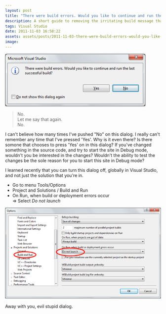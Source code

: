 ```yaml
---
layout: post
title: "There were build errors. Would you like to continue and run the last successful build?"
description: A short guide to removing the irritating build message that appears when you try to run a project though you got build errors. Let's remove that question you never say Yes to.
tags: Visual Studio
date: 2011-11-03 16:58:22
assets: assets/posts/2011-11-03-there-were-build-errors-would-you-like-to-continue-and-run-the-last-successful-build
image: 
---
```


![There were build errors. Would you like to continue and run the last successful build?](/assets/posts/2011-11-03-there-were-build-errors-would-you-like-to-continue-and-run-the-last-successful-build/dialog.png "Visual Studio error dialog")

> No.  
> Let me say that again.  
> No.

I can't believe how many times I've pushed "No" on this dialog. I really can't remember any time that I've pressed 'Yes'. Why is it even there? Is there somone that chooses to press 'Yes' on in this dialog? If you've changed something in the source code, and try to start the site in Debug mode, wouldn't you be interested in the changes? Wouldn't the ability to test the changes be the sole reason for you to start this site in Debug mode?

I learned recently that you can turn this dialog off, globally in Visual Studio, and not just the solution that you're in.

* Go to menu Tools/Options
* Project and Solutions / Build and Run
* On Run, when build or deployment errors occur  
  => Select _Do not launch_

![Visual Studio options dialog](/assets/posts/2011-11-03-there-were-build-errors-would-you-like-to-continue-and-run-the-last-successful-build/options_dialog.png)

Away with you, evil stupid dialog.

